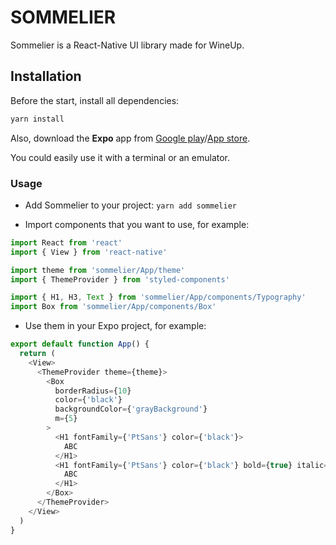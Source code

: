 # SOMMELIER

Sommelier is a React-Native UI library made for WineUp.

## Installation

Before the start, install all dependencies:

```bash
yarn install
```

Also, download the **Expo** app from [Google play](https://play.google.com/store/apps/details?id=host.exp.exponent)/[App store](https://apps.apple.com/ru/app/expo-client/id982107779).

You could easily use it with a terminal or an emulator.

### Usage

- Add Sommelier to your project: `yarn add sommelier`

- Import components that you want to use, for example:

```typescript
import React from 'react'
import { View } from 'react-native'

import theme from 'sommelier/App/theme'
import { ThemeProvider } from 'styled-components'

import { H1, H3, Text } from 'sommelier/App/components/Typography'
import Box from 'sommelier/App/components/Box'
```

- Use them in your Expo project, for example:

```typescript
export default function App() {
  return (
    <View>
      <ThemeProvider theme={theme}>
        <Box
          borderRadius={10}
          color={'black'}
          backgroundColor={'grayBackground'}
          m={5}
        >
          <H1 fontFamily={'PtSans'} color={'black'}>
            ABC
          </H1>
          <H1 fontFamily={'PtSans'} color={'black'} bold={true} italic={true}>
            ABC
          </H1>
        </Box>
      </ThemeProvider>
    </View>
  )
}
```
